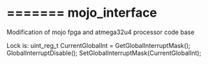 =======
mojo_interface
==============

Modification of mojo fpga and atmega32u4 processor code base

Lock is:
	uint_reg_t CurrentGlobalInt = GetGlobalInterruptMask();
	GlobalInterruptDisable();
	<stuff>
	SetGlobalInterruptMask(CurrentGlobalInt);
